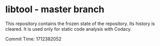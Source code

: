 # libtool - master branch

This repository contains the frozen state of the repository.
Its history is cleared. It is used only for static code
analysis with Codacy.

Commit Time: 1712382052